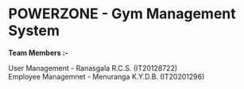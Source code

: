 # POWERZONE - Gym Management System

**Team Members :-**

User Management - Ranasgala R.C.S. (IT20128722)<br>
Employee Managemnet - Menuranga K.Y.D.B. (IT20201296)

